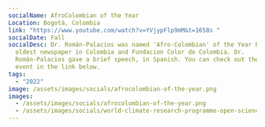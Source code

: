 ```yaml
---
socialName: AfroColombian of the Year
Location: Bogotá, Colombia
link: "https://www.youtube.com/watch?v=YVjypFlp9mM&t=1658s "
socialDate: Fall
socialDesc: Dr. Román-Palacios was named 'Afro-Colombian' of the Year by the
  oldest newspaper in Colombia and Fundacion Color de Colombia. Dr.
  Román-Palacios gave a brief speech, in Spanish. You can check out the whole
  event in the link below.
tags:
  - "2022"
image: /assets/images/socials/afrocolombian-of-the-year.png
images:
  - /assets/images/socials/afrocolombian-of-the-year.png
  - /assets/images/socials/world-climate-research-programme-open-science.png
---
```

